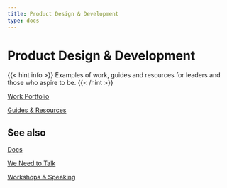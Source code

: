 ```yaml
---
title: Product Design & Development
type: docs
---
```

# Product Design & Development

{{< hint info >}}
Examples of work, guides and resources for leaders and those who aspire to be.
{{< /hint >}}



[Work Portfolio](Product%20Design%20&%20Development%20afa0909333974a44b429a0222b5da078/Work%20Portfolio%20b8433897e1eb4ba1920cb39a8b2cfa80.csv)

[Guides & Resources](Product%20Design%20&%20Development%20afa0909333974a44b429a0222b5da078/Guides%20&%20Resources%209c59a6c2844844dea75617f258070aa2.csv)

## See also

[Docs](Writing%20&%20Guides%20fa321c87366a4d1e980bc71c644019f2/Research%204e9411ee1b9a483dadbf05e5ca54bbd2.md) 

[We Need to Talk](Writing%20&%20Guides%20fa321c87366a4d1e980bc71c644019f2/We%20Need%20to%20Talk%207151fc16be0a4401adf773fd8fe173e1.md) 

[Workshops & Speaking](Workshops%20&%20Speaking%2036120c3c5ad142a88fe549913f2e06be.md)
